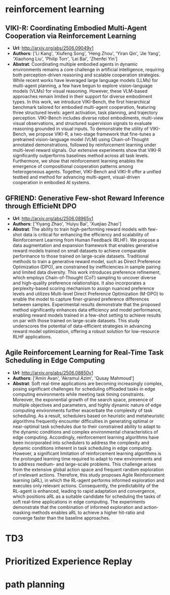 # reinforcement learning
## VIKI-R: Coordinating Embodied Multi-Agent Cooperation via Reinforcement Learning
- **Url**: http://arxiv.org/abs/2506.09049v1
- **Authors**: ['Li Kang', 'Xiufeng Song', 'Heng Zhou', 'Yiran Qin', 'Jie Yang', 'Xiaohong Liu', 'Philip Torr', 'Lei Bai', 'Zhenfei Yin']
- **Abstrat**: Coordinating multiple embodied agents in dynamic environments remains a core challenge in artificial intelligence, requiring both perception-driven reasoning and scalable cooperation strategies. While recent works have leveraged large language models (LLMs) for multi-agent planning, a few have begun to explore vision-language models (VLMs) for visual reasoning. However, these VLM-based approaches remain limited in their support for diverse embodiment types. In this work, we introduce VIKI-Bench, the first hierarchical benchmark tailored for embodied multi-agent cooperation, featuring three structured levels: agent activation, task planning, and trajectory perception. VIKI-Bench includes diverse robot embodiments, multi-view visual observations, and structured supervision signals to evaluate reasoning grounded in visual inputs. To demonstrate the utility of VIKI-Bench, we propose VIKI-R, a two-stage framework that fine-tunes a pretrained vision-language model (VLM) using Chain-of-Thought annotated demonstrations, followed by reinforcement learning under multi-level reward signals. Our extensive experiments show that VIKI-R significantly outperforms baselines method across all task levels. Furthermore, we show that reinforcement learning enables the emergence of compositional cooperation patterns among heterogeneous agents. Together, VIKI-Bench and VIKI-R offer a unified testbed and method for advancing multi-agent, visual-driven cooperation in embodied AI systems.





## GFRIEND: Generative Few-shot Reward Inference through EfficieNt DPO
- **Url**: http://arxiv.org/abs/2506.08965v1
- **Authors**: ['Yiyang Zhao', 'Huiyu Bai', 'Xuejiao Zhao']
- **Abstrat**: The ability to train high-performing reward models with few-shot data is critical for enhancing the efficiency and scalability of Reinforcement Learning from Human Feedback (RLHF). We propose a data augmentation and expansion framework that enables generative reward models trained on small datasets to achieve comparable performance to those trained on large-scale datasets. Traditional methods to train a generative reward model, such as Direct Preference Optimization (DPO), are constrained by inefficiencies in sample pairing and limited data diversity. This work introduces preference refinement, which employs Chain-of-Thought (CoT) sampling to uncover diverse and high-quality preference relationships. It also incorporates a perplexity-based scoring mechanism to assign nuanced preference levels and utilizes Multi-level Direct Preference Optimization (M-DPO) to enable the model to capture finer-grained preference differences between samples. Experimental results demonstrate that the proposed method significantly enhances data efficiency and model performance, enabling reward models trained in a few-shot setting to achieve results on par with those trained on large-scale datasets. This study underscores the potential of data-efficient strategies in advancing reward model optimization, offering a robust solution for low-resource RLHF applications.





## Agile Reinforcement Learning for Real-Time Task Scheduling in Edge Computing
- **Url**: http://arxiv.org/abs/2506.08850v1
- **Authors**: ['Amin Avan', 'Akramul Azim', 'Qusay Mahmoud']
- **Abstrat**: Soft real-time applications are becoming increasingly complex, posing significant challenges for scheduling offloaded tasks in edge computing environments while meeting task timing constraints. Moreover, the exponential growth of the search space, presence of multiple objectives and parameters, and highly dynamic nature of edge computing environments further exacerbate the complexity of task scheduling. As a result, schedulers based on heuristic and metaheuristic algorithms frequently encounter difficulties in generating optimal or near-optimal task schedules due to their constrained ability to adapt to the dynamic conditions and complex environmental characteristics of edge computing. Accordingly, reinforcement learning algorithms have been incorporated into schedulers to address the complexity and dynamic conditions inherent in task scheduling in edge computing. However, a significant limitation of reinforcement learning algorithms is the prolonged learning time required to adapt to new environments and to address medium- and large-scale problems. This challenge arises from the extensive global action space and frequent random exploration of irrelevant actions. Therefore, this study proposes Agile Reinforcement learning (aRL), in which the RL-agent performs informed exploration and executes only relevant actions. Consequently, the predictability of the RL-agent is enhanced, leading to rapid adaptation and convergence, which positions aRL as a suitable candidate for scheduling the tasks of soft real-time applications in edge computing. The experiments demonstrate that the combination of informed exploration and action-masking methods enables aRL to achieve a higher hit-ratio and converge faster than the baseline approaches.





# TD3
# Prioritized Experience Replay
# path planning